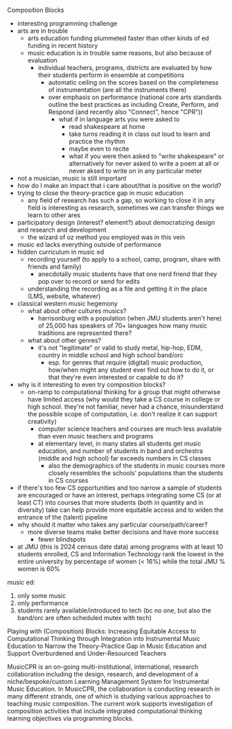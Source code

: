 Composition Blocks
* interesting programming challenge
* arts are in trouble
  * arts education funding plummeted faster than other kinds of ed funding in recent history
  * music education is in trouble same reasons, but also because of evaluation
    * individual teachers, programs, districts are evaluated by how their students perform in ensemble at competitions
      * automatic ceiling on the scores based on the completeness of instrumentation (are all the instruments there)
      * over emphasis on performance (national core arts standards outline the best practices as including Create, Perform, and Respond (and recently also "Connect", hence "CPR"))
        * what if in language arts you were asked to
          * read shakespeare at home
          * take turns reading it in class out loud to learn and practice the rhythm
          * maybe even to recite
          * what if you were then asked to "write shakespeare" or alternatively for never asked to write a poem at all or never aksed to write on in any particular meter
* not a musician, music is still important
* how do I make an impact that i care about/that is positive on the world?
* trying to close the theory-practice gap in music education
  * any field of research has such a gap, so working to close it in any field is interesting as research, sometimes we can transfer things we learn to other ares
* participatory design (interest? element?) about democratizing design and research and development
  * the wizard of oz method you employed was in this vein
* music ed lacks everything outside of performance
* hidden curriculum in music ed
  * recording yourself (to apply to a school, camp, program, share with friends and family)
    * anecdotally music students have that one nerd friend that they pop over to record or send for edits
  * understanding the recording as a file and getting it in the place (LMS, website, whatever)
* classical western music hegemony
  * what about other cultures musics?
    * harrisonburg with a population (when JMU students aren't here) of 25,000 has speakers of 70+ languages how many music traditions are represented there?
  * what about other genres?
    * it's not "legitimate" or valid to study metal, hip-hop, EDM, country in middle school and high school band/orc
      * esp. for genres that require (digital) music production, how/when might any student ever find out how to do it, or that they're even interested or capable to do it?
* why is it interesting to even try composition blocks?
  * on-ramp to computational thinking for a group that might otherwise have limited access (why would they take a CS course in college or high school. they're not familiar, never had a chance, misunderstand the possible scope of computation, i.e. don't realize it can support creativity)
    * computer science teachers and courses are much less available than even music teachers and programs
    * at elementary level, in many states all students get music education, and number of students in band and orchestra (middle and high school) far exceeds numbers in CS classes
      * also the demographics of the students in music courses more closely resembles the schools' populations than the students in CS courses
* if there's too few CS opportunities and too narrow a sample of students are encouraged or have an interest, perhaps integrating some CS (or at least CT) into courses that more students (both in quantity and in diversity) take can help provide more equitable access and to widen the entrance of the (talent) pipeline
* why should it matter who takes any particular course/path/career?
  * more diverse teams make better decisions and have more success
    * fewer blindspots
* at JMU (this is 2024 census date data) among programs with at least 10 students enrolled, CS and Information Technology rank the lowest in the entire university by percentage of women (< 16%) while the total JMU % women is 60%
  
music ed:
1. only some music
2. only performance
3. students rarely available/introduced to tech (bc no one, but also the band/orc are often scheduled mutex with tech)

Playing with (Composition) Blocks: Increasing Equitable Access to Computational Thinking through Integration into Instrumental Music Education to Narrow the Theory-Practice Gap in Music Education and Support Overburdened and Under-Resourced Teachers

MusicCPR is an on-going multi-institutional, international, research collaboration including the design, research, and development of a niche/bespoke/custom Learning Management System for Instrumental Music Education. In MusicCPR, the collaboration is conducting research  in many different strands, one of which is studying various approaches to teaching music composition. The current work supports investigation of composition activities that include integrated computational thinking learning objectives via programming blocks. 